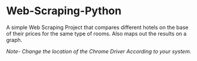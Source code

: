 # Web-Scraping-Python
A simple Web Scraping Project that compares different hotels on the base of their prices for the same type of rooms. 
Also maps out the results on a graph.

*Note- Change the location of the Chrome Driver According to your system.*


